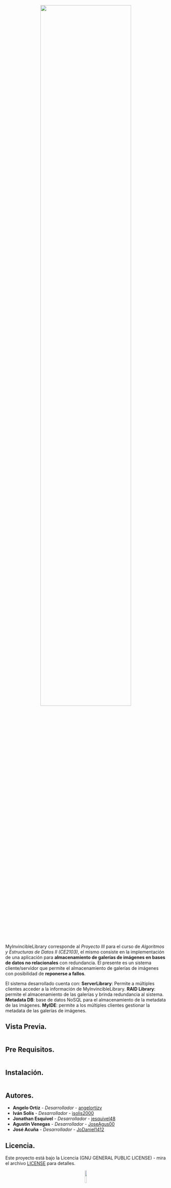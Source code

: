 <p align="center">
  <img width=75% src="https://res.cloudinary.com/dek4evg4t/image/upload/v1558890277/CE2103/MyInvincibleLibrary/imagotype.png">
</p>
  
MyInvincibleLibrary corresponde al _Proyecto III_ para el curso de _Algoritmos y Estructuras de Datos II (CE2103)_, el mismo consiste en la implementación de una aplicación para **almacenamiento de galerías de imágenes en bases de datos no relacionales** con redundancia. El presente es un sistema cliente/servidor que permite el almacenamiento de galerías de imágenes con posibilidad de **reponerse a fallos**. 

El sistema desarrollado cuenta con: **ServerLibrary**: Permite a múltiples clientes acceder a la información de MyInvincibleLibrary. **RAID Library**: permite el almacenamiento de las galerías y brinda redundancia al sistema. **Metadata DB**: base de datos NoSQL para el almacenamiento de la metadata de las imágenes. **MyIDE**: permite a los múltiples clientes gestionar la metadata de las galerías de imágenes.

## Vista Previa.

```
```

## Pre Requisitos.

```
```

## Instalación.

```
```

## Autores.

* **Angelo Ortiz** - *Desarrollador* - [angelortizv](https://github.com/angelortizv)
* **Iván Solís** - *Desarrollador* - [isolis2000](https://github.com/isolis2000)
* **Jonathan Esquivel** - *Desarrollador* - [jesquivel48](https://github.com/jesquivel48)
* **Agustín Venegas** - *Desarrollador* - [JoseAgus00](https://github.com/JoseAgus00)
* **José Acuña** - *Desarrollador* - [JoDaniel1412](https://github.com/JoDaniel1412)

## Licencia.

Este proyecto está bajo la Licencia (GNU GENERAL PUBLIC LICENSE) - mira el archivo 
[LICENSE](https://github.com/ce-itcr/MyInvincibleLibrary/blob/master/LICENSE) para detalles.

<p align="center">
  <img width=10% src="https://res.cloudinary.com/dek4evg4t/image/upload/v1558891921/CE2103/MyInvincibleLibrary/ic_launcher.png">
</p>
